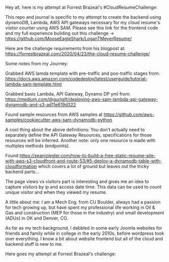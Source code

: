 Hey all, here is my attempt at Forrest Brazeal's #CloudResumeChallenge:

This repo and journal is specific to my attempt to create the backend using dynamoDB, Lambda, AWS API gateways necessary for my cloud resume's visitor counter using AWS SAM.  Please see this link for the frontend code and my full experience building out this challenge -> https://github.com/MooseEagleShark/LoganTMeyerResume/

Here are the challenge requirements from his blogpost at: https://forrestbrazeal.com/2020/04/23/the-cloud-resume-challenge/

Some notes from my Journey:

Grabbed AWS lamda template with pre-traffic and pos-traffic stages from:
https://docs.aws.amazon.com/codedeploy/latest/userguide/tutorial-lambda-sam-template.html

Grabbed basic Lambda, API Gateway, Dynamo DP yml from:
https://medium.com/@gurlgilt/deploying-aws-sam-lambda-api-gateway-dynamodb-and-s3-ad11e619d322

Found sample resources from AWS samples at https://github.com/aws-samples/cookiecutter-aws-sam-dynamodb-python

A cool thing about the above definitions: You don’t actually need to separately define the API Gateway Resources, specifications for those resources will be inferred. Another note: only one resource is made with multiples methods (endpoints).

Found https://seanjziegler.com/how-to-build-a-free-static-resume-site-with-aws-s3-cloudfront-and-route-53/#5-deploy-a-dynamodb-table-with-cloudformation which covers a lot of ground but leaves out the tricky backend parts...

The page views vs visitors part is interesting and gives me an idea to capture visitors by ip and access date time.  This data can be used to count unique visitor and when they viewed my resume.

A little about me:
I am a Mech Eng. from CU Boulder, always had a passion for tech growing up, but have spent my professional life working in Oil & Gas and construction (MEP for those in the industry) and small development (ADUs) in OK and Denver, CO.

As far as my tech background, I dabbled in some early Joomla websites for friends and family while in college in the early 2010s, before wordpress took over everything.  I know a bit about website frontend but all of the cloud and backend stuff is new to me.

Here goes my attempt at Forrest Brazeal's challenge:

